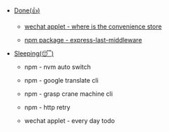 
*   [Done(:thumbsup:)](#donethumbsup)

	* [wechat applet - where is the convenience store](https://github.com/royeo/weapp-store)
	
	* [npm package - express-last-middleware](https://github.com/royeo/express-last-middleware)

*   [Sleeping(:sleeping:)](#sleepingsleeping)

	* npm - nvm auto switch

	* npm - google translate cli
	
	* npm - grasp crane machine cli
	
	* npm - http retry

	* wechat applet - every day todo
